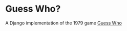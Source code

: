 Guess Who?
==========

A Django implementation of the 1979 game [Guess Who](http://en.wikipedia.org/wiki/Guess_Who%3F)
